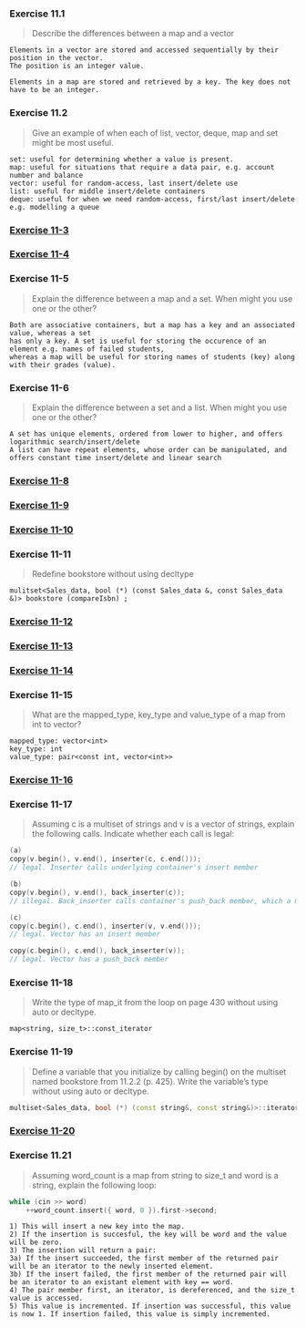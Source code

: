 ### Exercise 11.1
> Describe the differences between a map and a vector
```
Elements in a vector are stored and accessed sequentially by their position in the vector.
The position is an integer value.

Elements in a map are stored and retrieved by a key. The key does not have to be an integer.
```

### Exercise 11.2
> Give an example of when each of list, vector, deque, map and set might be most useful.
```
set: useful for determining whether a value is present.
map: useful for situations that require a data pair, e.g. account number and balance
vector: useful for random-access, last insert/delete use
list: useful for middle insert/delete containers
deque: useful for when we need random-access, first/last insert/delete e.g. modelling a queue
```

### [Exercise 11-3](https://github.com/ss-haze/cpp_primer/blob/main/ch11/11-03.cpp)

### [Exercise 11-4](https://github.com/ss-haze/cpp_primer/blob/main/ch11/11-04.cpp)

### Exercise 11-5
> Explain the difference between a map and a set. When might you use one or the other?
```
Both are associative containers, but a map has a key and an associated value, whereas a set
has only a key. A set is useful for storing the occurence of an element e.g. names of failed students,
whereas a map will be useful for storing names of students (key) along with their grades (value).
```

### Exercise 11-6
> Explain the difference between a set and a list. When might you use one or the other?
```
A set has unique elements, ordered from lower to higher, and offers logarithmic search/insert/delete
A list can have repeat elements, whose order can be manipulated, and offers constant time insert/delete and linear search
```

### [Exercise 11-8](https://github.com/ss-haze/cpp_primer/blob/main/ch11/11-08.cpp)

### [Exercise 11-9](https://github.com/ss-haze/cpp_primer/blob/main/ch11/11-09.cpp)

### [Exercise 11-10](https://github.com/ss-haze/cpp_primer/blob/main/ch11/11-10.cpp)

### Exercise 11-11
> Redefine bookstore without using decltype
```
mulitset<Sales_data, bool (*) (const Sales_data &, const Sales_data &)> bookstore (compareIsbn) ; 
```

### [Exercise 11-12](https://github.com/ss-haze/cpp_primer/blob/main/ch11/11-12.cpp)

### [Exercise 11-13](https://github.com/ss-haze/cpp_primer/blob/main/ch11/11-13.cpp)

### [Exercise 11-14](https://github.com/ss-haze/cpp_primer/blob/main/ch11/11-14.cpp)

### Exercise 11-15
> What are the mapped_type, key_type and value_type of a map from int to vector<int>?
```
mapped_type: vector<int>
key_type: int
value_type: pair<const int, vector<int>>
```

### [Exercise 11-16](https://github.com/ss-haze/cpp_primer/blob/main/ch11/11-16.cpp)

### Exercise 11-17
> Assuming c is a multiset of strings and v is a vector of strings, explain the following calls. Indicate whether each call is legal:
```c++
(a) 
copy(v.begin(), v.end(), inserter(c, c.end())); 
// legal. Inserter calls underlying container's insert member

(b)
copy(v.begin(), v.end(), back_inserter(c)); 
// illegal. Back_inserter calls container's push_back member, which a multiset does not have

(c)
copy(c.begin(), c.end(), inserter(v, v.end())); 
// legal. Vector has an insert member

copy(c.begin(), c.end(), back_inserter(v)); 
// legal. Vector has a push_back member 
```

### Exercise 11-18
> Write the type of map_it from the loop on page 430 without using auto or decltype.
```
map<string, size_t>::const_iterator
```

### Exercise 11-19
> Define a variable that you initialize by calling begin() on the multiset named bookstore from 11.2.2 (p. 425). 
Write the variable’s type without using auto or decltype.
```c++
multiset<Sales_data, bool (*) (const string&, const string&)>::iterator iter = bookstore.begin() ;
```

### [Exercise 11-20](https://github.com/ss-haze/cpp_primer/blob/main/ch11/11-20.cpp)


### Exercise 11.21
> Assuming word_count is a map from string to size_t and word is a string, explain the following loop:
```c++
while (cin >> word)
    ++word_count.insert({ word, 0 }).first->second;
```
```
1) This will insert a new key into the map. 
2) If the insertion is succesful, the key will be word and the value will be zero.
3) The insertion will return a pair:
3a) If the insert succeeded, the first member of the returned pair will be an iterator to the newly inserted element.
3b) If the insert failed, the first member of the returned pair will be an iterator to an existant element with key == word.
4) The pair member first, an iterator, is dereferenced, and the size_t value is accessed.
5) This value is incremented. If insertion was successful, this value is now 1. If insertion failed, this value is simply incremented.
```













